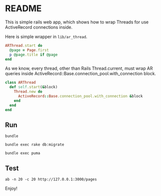 # README

This is simple rails web app, which shows how to wrap Threads for use ActiveRecord connections inside.

Here is simple wrapper in `lib/ar_thread`.

```ruby
ARThread.start do
  @page = Page.first
  p @page.title if @page
end
```

As we know, every thread, other than Rails Thread.current, must wrap AR queries inside ActiveRecord::Base.connection_pool.with_connection block.

```ruby
class ARThread
  def self.start(&block)
    Thread.new do
      ActiveRecord::Base.connection_pool.with_connection &block
    end
  end
end
```

## Run

```
bundle
```

```
bundle exec rake db:migrate
```

```
bundle exec puma
```

## Test

```
ab -n 20 -c 20 http://127.0.0.1:3000/pages
```

Enjoy!